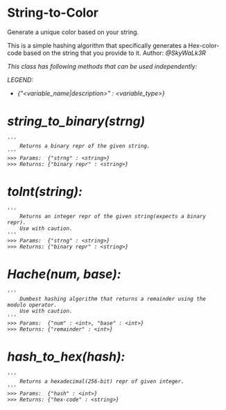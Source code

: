 # String-to-Color
Generate a unique color based on your string.

This is a simple hashing algorithm that specifically generates a Hex-color-code
based on the string that you provide to it.
Author: <i>@SkyWaLk3R

This class has following methods that can be used independently:

LEGEND:
- {"<variable_name|description>" : <variable_type>}

# string_to_binary(strng)
    '''
        Returns a binary repr of the given string.
    '''
    >>> Params:  {"strng" : <string>}
    >>> Returns: {"binary repr" : <string>}


# toInt(string):
    '''
        Returns an integer repr of the given string(expects a binary repr).
        Use with caution.
    '''
    >>> Params:  {"strng" : <string>}
    >>> Returns: {"binary repr" : <string>}

# Hache(num, base):
    '''
        Dumbest hashing algorithm that returns a remainder using the modulo operator.
        Use with caution.
    '''
    >>> Params:  {"num" : <int>, "base" : <int>}
    >>> Returns: {"remainder" : <int>}

# hash_to_hex(hash):
    '''
        Returns a hexadecimal(256-bit) repr of given integer.
    '''
    >>> Params:  {"hash" : <int>}
    >>> Returns: {"hex-code" : <string>}

